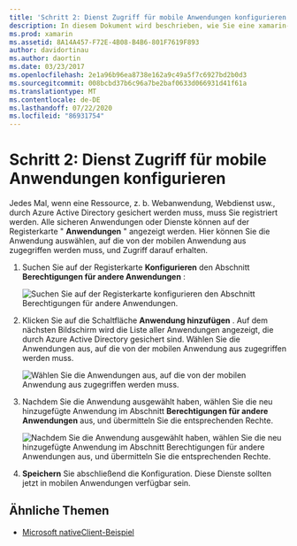 ```yaml
---
title: 'Schritt 2: Dienst Zugriff für mobile Anwendungen konfigurieren'
description: In diesem Dokument wird beschrieben, wie Sie eine xamarin-Anwendung mit Zugriff auf eine durch Azure Active Directory gesicherte Azure-Anwendung bereitstellen.
ms.prod: xamarin
ms.assetid: 8A14A457-F72E-4B08-B4B6-801F7619F893
author: davidortinau
ms.author: daortin
ms.date: 03/23/2017
ms.openlocfilehash: 2e1a96b96ea8738e162a9c49a5f7c6927bd2b0d3
ms.sourcegitcommit: 008bcbd37b6c96a7be2baf0633d066931d41f61a
ms.translationtype: MT
ms.contentlocale: de-DE
ms.lasthandoff: 07/22/2020
ms.locfileid: "86931754"
---
```

# <a name="step-2-configure-service-access-for-mobile-application"></a>Schritt 2: Dienst Zugriff für mobile Anwendungen konfigurieren

Jedes Mal, wenn eine Ressource, z. b. Webanwendung, Webdienst usw., durch Azure Active Directory gesichert werden muss, muss Sie registriert werden. Alle sicheren Anwendungen oder Dienste können auf der Registerkarte " **Anwendungen** " angezeigt werden. Hier können Sie die Anwendung auswählen, auf die von der mobilen Anwendung aus zugegriffen werden muss, und Zugriff darauf erhalten.

1. Suchen Sie auf der Registerkarte **Konfigurieren** den Abschnitt **Berechtigungen für andere Anwendungen** :

   ![Suchen Sie auf der Registerkarte konfigurieren den Abschnitt Berechtigungen für andere Anwendungen.](configure-images/2.1-configure.png)

2. Klicken Sie auf die Schaltfläche **Anwendung hinzufügen** . Auf dem nächsten Bildschirm wird die Liste aller Anwendungen angezeigt, die durch Azure Active Directory gesichert sind. Wählen Sie die Anwendungen aus, auf die von der mobilen Anwendung aus zugegriffen werden muss.

   ![Wählen Sie die Anwendungen aus, auf die von der mobilen Anwendung aus zugegriffen werden muss.](configure-images/2.2-add-application.png)

3. Nachdem Sie die Anwendung ausgewählt haben, wählen Sie die neu hinzugefügte Anwendung im Abschnitt **Berechtigungen für andere Anwendungen** aus, und übermitteln Sie die entsprechenden Rechte.

   ![Nachdem Sie die Anwendung ausgewählt haben, wählen Sie die neu hinzugefügte Anwendung im Abschnitt Berechtigungen für andere Anwendungen aus, und übermitteln Sie die entsprechenden Rechte.](configure-images/2.3-permissions.png)

4. **Speichern** Sie abschließend die Konfiguration. Diese Dienste sollten jetzt in mobilen Anwendungen verfügbar sein.

## <a name="related-links"></a>Ähnliche Themen

- [Microsoft nativeClient-Beispiel](https://github.com/AzureADSamples/NativeClient-MultiTarget-DotNet)
